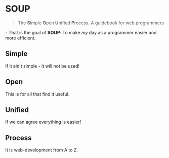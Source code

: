 # SOUP

> The **S**imple **O**pen **U**nified **P**rocess. A guidebook for web programmers

 
\- That is the goal of **SOUP**: To make *my* day as a programmer easier and more efficient.


## Simple

If it ain't simple - it will not be used!

## Open

This is for all that find it useful. 

## Unified

If we can agree everything is easier!

## Process

It is web-development from A to Z.

